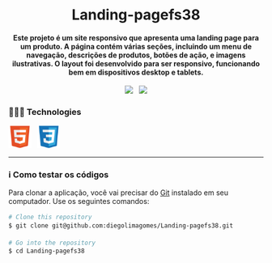 <div align="center">
  
# Landing-pagefs38
  
<h4>Este projeto é um site responsivo que apresenta uma landing page para um produto. A página contém várias seções, incluindo um menu de navegação, descrições de produtos, botões de ação, e imagens ilustrativas. O layout foi desenvolvido para ser responsivo, funcionando bem em dispositivos desktop e tablets.</h4>

<p align="center">
<img src="https://github.com/diegolimagomes/Landing-pagefs38/assets/131981987/674cafdf-e4b9-4b86-986e-43f6c99015d8" width=900> &nbsp;
<img src="https://github.com/diegolimagomes/Landing-pagefs38/assets/131981987/22aa4493-5943-4e73-a821-b81a9fcae14c" width=900>

</div>
  
### 👨🏻‍💻 Technologies

<img src="https://raw.githubusercontent.com/devicons/devicon/master/icons/html5/html5-original.svg" alt="imagem" width="45"> &nbsp;
<img src="https://raw.githubusercontent.com/devicons/devicon/master/icons/css3/css3-original.svg" alt="imagem" width="45"> &nbsp;


---

### :information_source: Como testar os códigos

Para clonar a aplicação, você vai precisar do [Git](https://git-scm.com) instalado em seu computador.
Use os seguintes comandos:

```bash
# Clone this repository
$ git clone git@github.com:diegolimagomes/Landing-pagefs38.git

# Go into the repository
$ cd Landing-pagefs38

```

